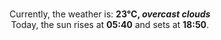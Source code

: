 <p  align="center"><br/>Currently, the weather is: <b> 23°C, <i>overcast clouds</i></b></br>Today, the sun rises at <b>05:40</b> and sets at <b>18:50</b>.</p>